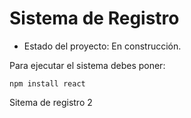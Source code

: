 <h1> Sistema de Registro</h1>

- Estado del proyecto: En construcción.
  
Para ejecutar el sistema debes poner:

```npm install react```

Sitema de registro 2
